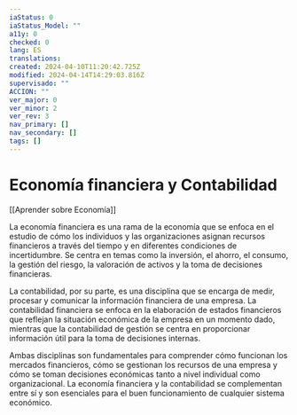 ```yaml
---
iaStatus: 0
iaStatus_Model: ""
a11y: 0
checked: 0
lang: ES
translations: 
created: 2024-04-10T11:20:42.725Z
modified: 2024-04-14T14:29:03.816Z
supervisado: ""
ACCION: ""
ver_major: 0
ver_minor: 2
ver_rev: 3
nav_primary: []
nav_secondary: []
tags: []
---
```

# Economía financiera y Contabilidad

[[Aprender sobre Economía]]

La economía financiera es una rama de la economía que se enfoca en el estudio de cómo los individuos y las organizaciones asignan recursos financieros a través del tiempo y en diferentes condiciones de incertidumbre. Se centra en temas como la inversión, el ahorro, el consumo, la gestión del riesgo, la valoración de activos y la toma de decisiones financieras.

La contabilidad, por su parte, es una disciplina que se encarga de medir, procesar y comunicar la información financiera de una empresa. La contabilidad financiera se enfoca en la elaboración de estados financieros que reflejan la situación económica de la empresa en un momento dado, mientras que la contabilidad de gestión se centra en proporcionar información útil para la toma de decisiones internas.

Ambas disciplinas son fundamentales para comprender cómo funcionan los mercados financieros, cómo se gestionan los recursos de una empresa y cómo se toman decisiones económicas tanto a nivel individual como organizacional. La economía financiera y la contabilidad se complementan entre sí y son esenciales para el buen funcionamiento de cualquier sistema económico.
